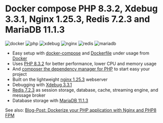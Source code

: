 # Docker compose PHP 8.3.2, Xdebug 3.3.1, Nginx 1.25.3, Redis 7.2.3 and MariaDB 11.1.3

![docker](https://img.shields.io/badge/Docker-compose-brightgreen.svg)
![php](https://img.shields.io/badge/PHP_FPM-8.3.2-brightgreen.svg)
![xdebug](https://img.shields.io/badge/Xdebug-3.3.1-brightgreen.svg)
![nginx](https://img.shields.io/badge/nginx-1.25.3-brightgreen.svg)
![redis](https://img.shields.io/badge/Redis-7.2.3-brightgreen.svg)
![mariadb](https://img.shields.io/badge/MariaDB-11.1.3-brightgreen.svg)

* Easy setup with [docker-compose](https://docs.docker.com/compose/) and [Dockerfile](https://docs.docker.com/engine/reference/builder/) under usage from [Docker](https://www.docker.com)
* Uses [PHP 8.3.2](https://www.php.net) for better performance, lower CPU and memory usage
* And [composer the dependency manager for PHP](https://getcomposer.org) to start easy your project
* Built on the lightweight [nginx 1.25.3](https://nginx.org) webserver
* Debugging with [Xdebug 3.3.1](https://xdebug.org)
* [Redis 7.2.3](https://redis.io) as session storage, database, cache, streaming engine, and message broker
* Database storage with [MariaDB 11.1.3](https://mariadb.org)

See also:
[Blog-Post: Dockerize your PHP application with Nginx and PHP8 FPM](https://marc.it/dockerize-application-with-nginx-and-php8/)
